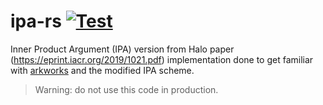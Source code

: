 # ipa-rs [![Test](https://github.com/arnaucube/ipa-rs/workflows/Test/badge.svg)](https://github.com/arnaucube/ipa-rs/actions?query=workflow%3ATest)

Inner Product Argument (IPA) version from Halo paper (https://eprint.iacr.org/2019/1021.pdf) implementation done to get familiar with [arkworks](https://arkworks.rs) and the modified IPA scheme.


> Warning: do not use this code in production.
